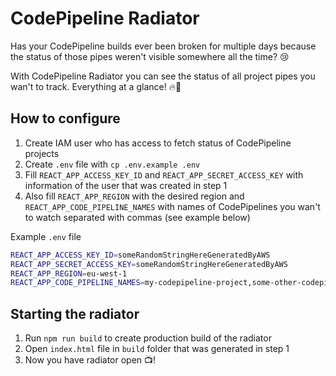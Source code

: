# CodePipeline Radiator

Has your CodePipeline builds ever been broken for multiple days because the status of those pipes weren't visible somewhere all the time? 😢

With CodePipeline Radiator you can see the status of all project pipes you wan't to track. Everything at a glance! 🔥👀

## How to configure

1. Create IAM user who has access to fetch status of CodePipeline projects
2. Create `.env` file with `cp .env.example .env`
3. Fill `REACT_APP_ACCESS_KEY_ID` and `REACT_APP_SECRET_ACCESS_KEY` with information of the user that was created in step 1
4. Also fill `REACT_APP_REGION` with the desired region and `REACT_APP_CODE_PIPELINE_NAMES` with names of CodePipelines you wan't to watch separated with commas (see example below)

Example `.env` file

```bash
REACT_APP_ACCESS_KEY_ID=someRandomStringHereGeneratedByAWS
REACT_APP_SECRET_ACCESS_KEY=someRandomStringHereGeneratedByAWS
REACT_APP_REGION=eu-west-1
REACT_APP_CODE_PIPELINE_NAMES=my-codepipeline-project,some-other-codepipeline-project
```

## Starting the radiator

1. Run `npm run build` to create production build of the radiator
2. Open `index.html` file in `build` folder that was generated in step 1
3. Now you have radiator open 📺!
